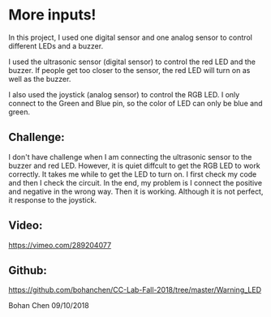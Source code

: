 # More inputs!
In this project, I used one digital sensor and one analog sensor to control different LEDs and a buzzer. 

I used the ultrasonic sensor (digital sensor) to control the red LED and the buzzer. If people get too closer to the sensor, the red LED will turn on as well as the buzzer. 

I also used the joystick (analog sensor) to control the RGB LED. I only connect to the Green and Blue pin, so the color of LED can only be blue and green. 

## Challenge:
I don't have challenge when I am connecting the ultrasonic sensor to the buzzer and red LED. 
However, it is quiet diffcult to get the RGB LED to work correctly. It takes me while to get the LED to turn on. I first check my code and then I check the circuit. In the end, my problem is I connect the positive and negative in the wrong way. Then it is working. Although it is not perfect, it response to the joystick. 

## Video:
https://vimeo.com/289204077

## Github:
https://github.com/bohanchen/CC-Lab-Fall-2018/tree/master/Warning_LED

Bohan Chen
09/10/2018